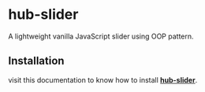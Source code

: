 # hub-slider

A lightweight vanilla JavaScript slider using OOP pattern.

## Installation

visit this documentation to know how to install [**hub-slider**](https://gitmhd.github.io/hub-slider/).
